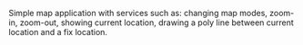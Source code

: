 Simple map application with services such as: changing map modes, zoom-in, zoom-out, showing current location, drawing a poly line between current location and a fix location.
